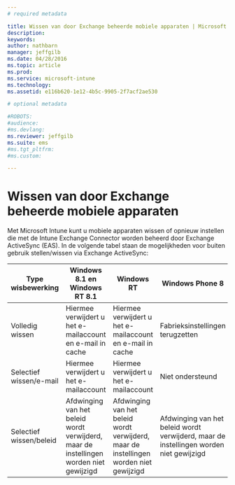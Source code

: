 ```yaml
---
# required metadata

title: Wissen van door Exchange beheerde mobiele apparaten | Microsoft Intune
description:
keywords:
author: nathbarn
manager: jeffgilb
ms.date: 04/28/2016
ms.topic: article
ms.prod:
ms.service: microsoft-intune
ms.technology:
ms.assetid: e116b620-1e12-4b5c-9905-2f7acf2ae530

# optional metadata

#ROBOTS:
#audience:
#ms.devlang:
ms.reviewer: jeffgilb
ms.suite: ems
#ms.tgt_pltfrm:
#ms.custom:

---
```



# Wissen van door Exchange beheerde mobiele apparaten
Met Microsoft Intune kunt u mobiele apparaten wissen of opnieuw instellen die met de Intune Exchange Connector worden beheerd door Exchange ActiveSync (EAS). In de volgende tabel staan de mogelijkheden voor buiten gebruik stellen/wissen via Exchange ActiveSync:

|Type wisbewerking|Windows 8.1 en Windows RT 8.1|Windows RT|Windows Phone 8|iOS|Android|
|----------------|----------------------------------|--------------|-------------------|-------|-----------|
|Volledig wissen|Hiermee verwijdert u het e-mailaccount en e-mail in cache|Hiermee verwijdert u het e-mailaccount en e-mail in cache|Fabrieksinstellingen terugzetten|Fabrieksinstellingen terugzetten|Fabrieksinstellingen terugzetten|
|Selectief wissen/e-mail|Hiermee verwijdert u het e-mailaccount|Hiermee verwijdert u het e-mailaccount|Niet ondersteund|Niet ondersteund|Niet ondersteund|
|Selectief wissen/beleid|Afdwinging van het beleid wordt verwijderd, maar de instellingen worden niet gewijzigd|Afdwinging van het beleid wordt verwijderd, maar de instellingen worden niet gewijzigd|Afdwinging van het beleid wordt verwijderd, maar de instellingen worden niet gewijzigd|Afdwinging van het beleid wordt verwijderd, maar de instellingen worden niet gewijzigd|Afdwinging van het beleid wordt verwijderd, maar de instellingen worden niet gewijzigd|


<!--HONumber=May16_HO1-->


